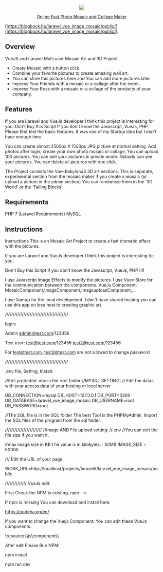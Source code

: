 <p align="center"><img src="https://laravel.com/assets/img/components/logo-laravel.svg"></p>

<p align="center">
<a href="https://blogbook.hu/laravel_vue_image_mosaic/public/"> Online Fast Photo Mosaic and Collage Maker</a>

</p>

[https://blogbook.hu/laravel_vue_image_mosaic/public/](https://blogbook.hu/laravel_vue_image_mosaic/public/).

## Overview

VueJS and Laravel Multi user Mosaic Art  and 3D Project

- Create Mosaic  with a button click.
- Combine your favorite pictures to create amazing wall art.
- You can store this pictures here and You can add more pictures later.
- Impress Your Friends with a mosaic or a collage after the event.
- Impress Your Boss with a mosaic or a collage of the products of your company.


## Features
If you are Laravel and VueJs developer I think this project is interesting for you.
Don't Buy this Script If you don't know the Javascript, VueJs,  PHP 
Please first test the basic features.
It was one of my Startup idea but I don't have enough time.

You can create almost 2500px X 1500px JPG picture at normal setting.
Add photos after login, create your own photo mosaic or collage. You can upload 100 pictures.
You can edit your pictures in private mode. Nobody can see your pictures.
You can delete all pictures with one click.

The Project consists the Vue-BabylonJS 3D art sections. This is separate, experimental section from the mosaic maker
If you create a mosaic (or upload a picture in the admin section) You can randomize them in the '3D World' or the 'Falling Blocks'

## Requirements
PHP 7 (Laravel Requirements)
MySQL

## Instructions
Instructions
This is an Mosaic Art Project to create a fast dramatic effect with the pictures.

If you are Laravel and VueJs developer I think this project is interesting for you.

Don't Buy this Script If you don't know the Javascript, VueJs,  PHP !!!!

I use Javascript Image Effects to modify the pictures.
I use Vuex Store for the communication between the components.
VueJs Component: MosaicComponent,ImageComponent,ImageuploadComponent,...

I use Xampp  for the local development.
I don't have shared hosting you can use this app on localhost to creating graphic art.

/////////////////////////////////////////


login:

Admin
admin@test.com/123456

Test user:
test@test.com/123456
test2@test.com/123456

For test@test.com, test2@test.com are not allowed to change  password

/////////////////////////////////////////

.env file, Setting, Install:

//Edit protected  .env  in the root folder
//MYSQL SETTING:
// Edit the datas with your access data of your hosting or  local server

DB_CONNECTION=mysql
DB_HOST=127.0.0.1
DB_PORT=3306
DB_DATABASE=laravel_vue_image_mosaic
DB_USERNAME=root
DB_PASSWORD=root



//The SQL file is in the SQL folder
The best Tool is the  PHPMyAdmin.
Import the SQL files of the program from the sql folder.

////////////////////////
//Image AND File upload setting:
//.env
//You can edit the file size If you want it.

#max image size in KB t he value is in kilobytes. : 50MB
IMAGE_SIZE = 50000

///
Edit the URL of your page.

WORK_URL=http://localhost/projects/laravel5/laravel_vue_image_mosaic/public


//////////////
VueJs edit:

First Check the NPM is existing.
npm --v

If npm is missing You can download and install here:

https://nodejs.org/en/

If you want to change the Vuejs Component:
You can edit these VueJs components.

\resources\js\components\

After edit Please Run NPM:

npm install

npm run dev

